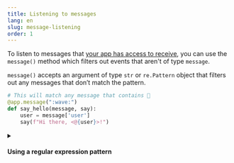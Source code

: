 ```yaml
---
title: Listening to messages
lang: en
slug: message-listening
order: 1
---
```


<div class="section-content">

To listen to messages that [your app has access to receive](https://api.slack.com/messaging/retrieving#permissions), you can use the `message()` method which filters out events that aren't of type `message`.

`message()` accepts an argument of type `str` or `re.Pattern` object that filters out any messages that don’t match the pattern.

</div>

```python
# This will match any message that contains 👋
@app.message(":wave:")
def say_hello(message, say):
    user = message['user']
    say(f"Hi there, <@{user}>!")
```

<details class="secondary-wrapper">
<summary markdown="0">
<h4 class="secondary-header">Using a regular expression pattern</h4>
</summary>

<div class="secondary-content" markdown="0">

The `re.compile()` method can be used instead of a string for more granular matching.

</div>

```python
import re

@app.message(re.compile("(hi|hello|hey)"))
def say_hello_regex(say, context):
    # regular expression matches are inside of context.matches
    greeting = context['matches'][0]
    say(f"{greeting}, how are you?")
```

</details>
